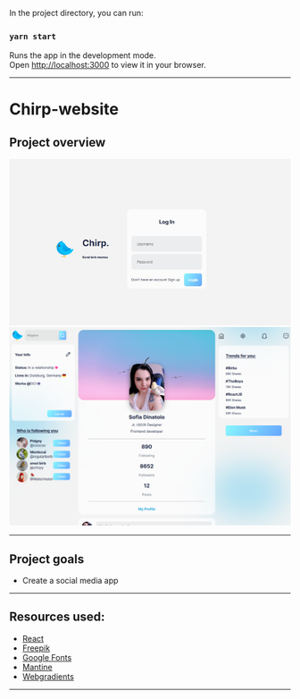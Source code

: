 


In the project directory, you can run:

### `yarn start`

Runs the app in the development mode.\
Open [http://localhost:3000](http://localhost:3000) to view it in your browser.

---
# Chirp-website

## Project overview

![](./logIn.jpg)
![](./ProfilePage.png)


---

## Project goals

- Create a social media app

---

## Resources used:


- [React](https://facebook.github.io/react/)
- [Freepik](https://www.freepik.com/)
- [Google Fonts](https://www.fonts.google.com/)
- [Mantine](https://www.manteproject.org/)
- [Webgradients](https://webgradients.com/)

---
